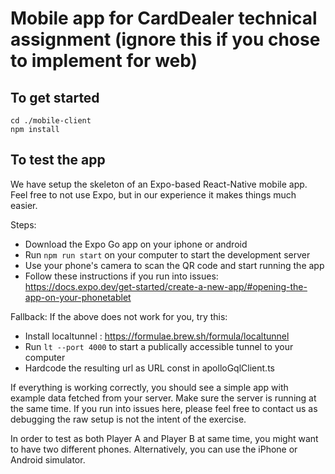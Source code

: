 # Mobile app for CardDealer technical assignment (ignore this if you chose to implement for web)

## To get started

```
cd ./mobile-client
npm install
```

## To test the app

We have setup the skeleton of an Expo-based React-Native mobile app. Feel free to not use Expo, but in our experience it makes things much easier.

Steps:

- Download the Expo Go app on your iphone or android
- Run `npm run start` on your computer to start the development server
- Use your phone's camera to scan the QR code and start running the app
- Follow these instructions if you run into issues: https://docs.expo.dev/get-started/create-a-new-app/#opening-the-app-on-your-phonetablet

Fallback:
If the above does not work for you, try this:

- Install localtunnel : https://formulae.brew.sh/formula/localtunnel
- Run `lt --port 4000` to start a publically accessible tunnel to your computer
- Hardcode the resulting url as URL const in apolloGqlClient.ts

If everything is working correctly, you should see a simple app with example data fetched from your server. Make sure the server is running at the same time. If you run into issues here, please feel free to contact us as debugging the raw setup is not the intent of the exercise.

In order to test as both Player A and Player B at same time, you might want to have two different phones. Alternatively, you can use the iPhone or Android simulator.
